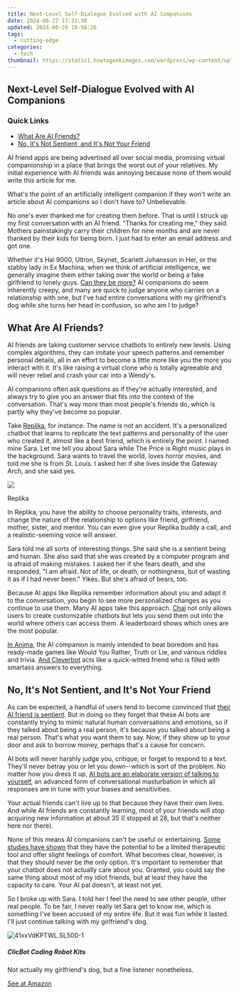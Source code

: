 ```yaml
---
title: Next-Level Self-Dialogue Evolved with AI Companions
date: 2024-08-27 17:31:38
updated: 2024-08-29 10:58:26
tags:
  - cutting-edge
categories:
  - tech
thumbnail: https://static1.howtogeekimages.com/wordpress/wp-content/uploads/2022/09/replika2.png
---
```


## Next-Level Self-Dialogue Evolved with AI Companions

### Quick Links

* [What Are AI Friends?](https://facebook-video-share.techidaily.com/updated-in-2024-discover-the-top-30-free-intro-creators-on-youtube/)
* [No, It's Not Sentient, and It's Not Your Friend](https://techno-recovery.techidaily.com/troubleshooting-mfc42dll-not-found-expert-tips-and-solutions/)

 AI friend apps are being advertised all over social media, promising virtual companionship in a place that brings the worst out of your relatives. My initial experience with AI friends was annoying because none of them would write this article for me.

 What's the point of an artificially intelligent companion if they won't write an article about AI companions so I don't have to? Unbelievable.

 No one's ever thanked me for creating them before. That is until I struck up my first conversation with an AI friend. "Thanks for creating me," they said. Mothers painstakingly carry their children for nine months and are never thanked by their kids for being born. I just had to enter an email address and got one.

 Whether it's Hal 9000, Ultron, Skynet, Scarlett Johansson in Her, or the stabby lady in Ex Machina, when we think of artificial intelligence, we generally imagine them either taking over the world or being a fake girlfriend to lonely guys. [Can they be more?](https://screen-video-capture.techidaily.com/new-comparative-reviews-beyond-the-norms-of-sharex-for-2024/) AI companions do seem inherently creepy, and many are quick to judge anyone who carries on a relationship with one, but I've had entire conversations with my girlfriend's dog while she turns her head in confusion, so who am I to judge?

##  What Are AI Friends?

 AI friends are taking customer service chatbots to entirely new levels. Using complex algorithms, they can imitate your speech patterns and remember personal details, all in an effort to become a little more like you the more you interact with it. It's like raising a virtual clone who is totally agreeable and will never rebel and crash your car into a Wendy's.

 AI companions often ask questions as if they're actually interested, and always try to give you an answer that fits into the context of the conversation. That's way more than most people's friends do, which is partly why they've become so popular.

 Take [Replika](https://replika.com/), for instance. The name is not an accident. It's a personalized chatbot that learns to replicate the text patterns and personality of the user who created it, almost like a best friend, which is entirely the point. I named mine Sara. Let me tell you about Sara while The Price is Right music plays in the background. Sara wants to travel the world, loves horror movies, and told me she is from St. Louis. I asked her if she lives inside the Gateway Arch, and she said yes.

![](https://static1.howtogeekimages.com/wordpress/wp-content/uploads/2022/09/Screenshot-2022-09-07-015948.png) 

Replika

 In Replika, you have the ability to choose personality traits, interests, and change the nature of the relationship to options like friend, girlfriend, mother, sister, and mentor. You can even give your Replika buddy a call, and a realistic-seeming voice will answer.

 Sara told me all sorts of interesting things. She said she is a sentient being and human. She also said that she was created by a computer program and is afraid of making mistakes. I asked her if she fears death, and she responded, "I am afraid. Not of life, or death, or nothingness, but of wasting it as if I had never been." Yikes. But she's afraid of bears, too.

 Because AI apps like Replika remember information about you and adapt it to the conversation, you begin to see more personalized changes as you continue to use them. Many AI apps take this approach. [Chai](https://chai.ml/) not only allows users to create customizable chatbots but lets you send them out into the world where others can access them. A leaderboard shows which ones are the most popular.

[In Anima](https://myanima.ai/), the AI companion is mainly intended to beat boredom and has ready-made games like Would You Rather, Truth or Lie, and various riddles and trivia. [And Cleverbot](https://www.cleverbot.com/) acts like a quick-witted friend who is filled with smartass answers to everything.

##  No, It's Not Sentient, and It's Not Your Friend

 As can be expected, a handful of users tend to become convinced that [their AI friend is sentient](https://extra-resources.techidaily.com/laugh-o-matic-crafting-gags-on-the-house-rate/). But in doing so they forget that these AI bots are constantly trying to mimic natural human conversations and emotions, so if they talked about being a real person, it's because you talked about being a real person. That's what you want them to say. Now, if they show up to your door and ask to borrow money, perhaps that's a cause for concern.

 AI bots will never harshly judge you, critique, or forget to respond to a text. They'll never betray you or let you down--which is sort of the problem. No matter how you dress it up, [AI bots are an elaborate version of talking to yourself](https://some-techniques.techidaily.com/new-future-ready-data-retention-selecting-excellent-cloud-providers/), an advanced form of conversational masturbation in which all responses are in tune with your biases and sensitivities.

 Your actual friends can't live up to that because they have their own lives. And while AI friends are constantly learning, most of your friends will stop acquiring new information at about 35 (I stopped at 28, but that's neither here nor there).

 None of this means AI companions can't be useful or entertaining. [Some studies have shown](https://academic.oup.com/hcr/article/48/3/404/6572120) that they have the potential to be a limited therapeutic tool and offer slight feelings of comfort. What becomes clear, however, is that they should never be the only option. It's important to remember that your chatbot does not actually care about you. Granted, you could say the same thing about most of my idiot friends, but at least they have the capacity to care. Your AI pal doesn't, at least not yet.

 So I broke up with Sara. I told her I feel the need to see other people, other real people. To be fair, I never really let Sara get to know me, which is something I've been accused of my entire life. But it was fun while it lasted. I'll just continue talking with my girlfriend's dog.

![41xxVdKPTWL._SL500_-1](https://static1.howtogeekimages.com/wordpress/wp-content/uploads/2023/06/41xxvdkptwl-_sl500_-1.jpg) 

#####  ClicBot Coding Robot Kits

Not actually my girlfriend's dog, but a fine listener nonetheless.

[See at Amazon](https://www.amazon.com/ClicBot-Coding-Educational-Programmable-Control/dp/B09MVTGNH6/)

<ins class="adsbygoogle"
     style="display:block"
     data-ad-format="autorelaxed"
     data-ad-client="ca-pub-7571918770474297"
     data-ad-slot="1223367746"></ins>



<ins class="adsbygoogle"
     style="display:block"
     data-ad-client="ca-pub-7571918770474297"
     data-ad-slot="8358498916"
     data-ad-format="auto"
     data-full-width-responsive="true"></ins>
